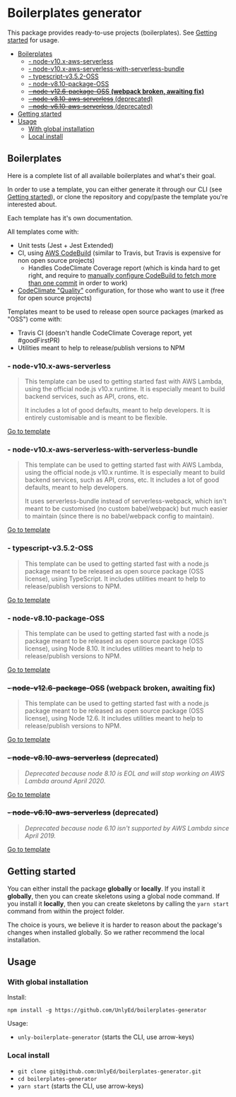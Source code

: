 # Boilerplates generator

This package provides ready-to-use projects (boilerplates). 
See [Getting started](#getting-started) for usage.

<!-- toc -->

- [Boilerplates](#boilerplates)
  * [- node-v10.x-aws-serverless](#--node-v10x-aws-serverless)
  * [- node-v10.x-aws-serverless-with-serverless-bundle](#--node-v10x-aws-serverless-with-serverless-bundle)
  * [- typescript-v3.5.2-OSS](#--typescript-v352-oss)
  * [- node-v8.10-package-OSS](#--node-v810-package-oss)
  * [~~- node-v12.6-package-OSS~~ **(webpack broken, awaiting fix)**](#--node-v126-package-oss-webpack-broken-awaiting-fix)
  * [~~- node-v8.10-aws-serverless~~ (deprecated)](#--node-v810-aws-serverless-deprecated)
  * [~~- node-v6.10-aws-serverless~~ (deprecated)](#--node-v610-aws-serverless-deprecated)
- [Getting started](#getting-started)
- [Usage](#usage)
  * [With global installation](#with-global-installation)
  * [Local install](#local-install)

<!-- tocstop -->

## Boilerplates

Here is a complete list of all available boilerplates and what's their goal.

In order to use a template, you can either generate it through our CLI (see [Getting started](#getting-started)), or clone the repository and copy/paste the template you're interested about.

Each template has it's own documentation.

All templates come with:
- Unit tests (Jest + Jest Extended)
- CI, using [AWS CodeBuild](https://aws.amazon.com/fr/codebuild/) (similar to Travis, but Travis is expensive for non open source projects)
    - Handles CodeClimate Coverage report (which is kinda hard to get right, and require to [manually configure CodeBuild to fetch more than one commit](https://github.com/codeclimate/test-reporter/issues/379) in order to work)
- [CodeClimate "Quality"](https://codeclimate.com/) configuration, for those who want to use it (free for open source projects)

Templates meant to be used to release open source packages (marked as "OSS") come with:
- Travis CI (doesn't handle CodeClimate Coverage report, yet #goodFirstPR)
- Utilities meant to help to release/publish versions to NPM

### - node-v10.x-aws-serverless

> This template can be used to getting started fast with AWS Lambda, using the official node.js v10.x runtime.
> It is especially meant to build backend services, such as API, crons, etc.
>
> It includes a lot of good defaults, meant to help developers. It is entirely customisable and is meant to be flexible.

[Go to template](./templates/node-v10.x-aws-serverless)

### - node-v10.x-aws-serverless-with-serverless-bundle

> This template can be used to getting started fast with AWS Lambda, using the official node.js v10.x runtime.
> It is especially meant to build backend services, such as API, crons, etc.
> It includes a lot of good defaults, meant to help developers. 
>
> It uses serverless-bundle instead of serverless-webpack, which isn't meant to be customised (no custom babel/webpack) 
> but much easier to maintain (since there is no babel/webpack config to maintain).

[Go to template](./templates/node-v10.x-aws-serverless-with-serverless-bundle)

### - typescript-v3.5.2-OSS

> This template can be used to getting started fast with a node.js package meant to be released as open source package (OSS license), using TypeScript.
> It includes utilities meant to help to release/publish versions to NPM.

[Go to template](./templates/typescript-v3.5.2-OSS)

### - node-v8.10-package-OSS

> This template can be used to getting started fast with a node.js package meant to be released as open source package (OSS license), using Node 8.10.
> It includes utilities meant to help to release/publish versions to NPM.

[Go to template](templates/node-v8.10-package-OSS)

### ~~- node-v12.6-package-OSS~~ **(webpack broken, awaiting fix)**

> This template can be used to getting started fast with a node.js package meant to be released as open source package (OSS license), using Node 12.6.
> It includes utilities meant to help to release/publish versions to NPM.

[Go to template](templates/node-v12.6.0-package-OSS)

### ~~- node-v8.10-aws-serverless~~ (deprecated)

> _Deprecated because node 8.10 is EOL and will stop working on AWS Lambda around April 2020._

[Go to template](./templates/node-v8.10-aws-serverless)

### ~~- node-v6.10-aws-serverless~~ (deprecated)

> _Deprecated because node 6.10 isn't supported by AWS Lambda since April 2019._

[Go to template](./templates/node-v6.10-aws-serverless)

## Getting started

You can either install the package **globally** or **locally**.
If you install it **globally**, then you can create skeletons using a global node command.
If you install it **locally**, then you can create skeletons by calling the `yarn start` command from within the project folder.

The choice is yours, we believe it is harder to reason about the package's changes when installed globally. 
So we rather recommend the local installation.

## Usage

### With global installation
Install:

```
npm install -g https://github.com/UnlyEd/boilerplates-generator
```

Usage:
- `unly-boilerplate-generator` (starts the CLI, use arrow-keys)

### Local install
- `git clone git@github.com:UnlyEd/boilerplates-generator.git`
- `cd boilerplates-generator`
- `yarn start` (starts the CLI, use arrow-keys)
